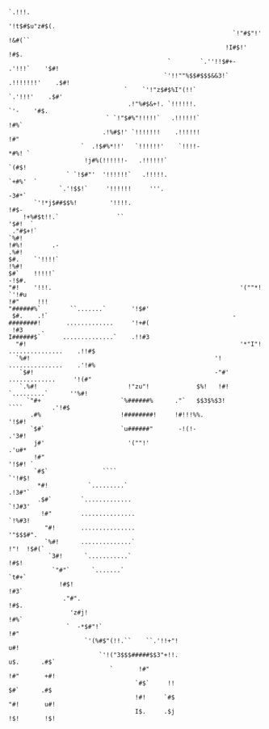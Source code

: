 
<!--
**Wawwior/Wawwior** is a ✨ _special_ ✨ repository because its `README.md` (this file) appears on your GitHub profile.

Here are some ideas to get you started:

- 🔭 I’m currently working on ...
- 🌱 I’m currently learning ...
- 👯 I’m looking to collaborate on ...
- 🤔 I’m looking for help with ...
- 💬 Ask me about ...
- 📫 How to reach me: ...
- 😄 Pronouns: ...
- ⚡ Fun fact: ...
-->

                                                                                                               
                                                                                                               
                                                                          `.!!!.                               
                                                                      '!t$#$u"z#$(.                            
                                                                  `!"#$"!'      !&#(``                         
                                                                !I#$!'            !#$.                         
                                                `        `.''!!$#+-      .'!!!`    '$#!                        
                                               `'!!""%$$#$$$&&3!`      .!!!!!!!'    .$#!                       
                                    `    `'!"z$#$%I"(!!`                  `.'!!!'    .$#'                      
                                     .!"%#$&+!. `!!!!!!.                       `'-    '#$.                     
                               ` `!"$#%"!!!!!`   .!!!!!!`                              !#%`                    
                              .!%#$!' `!!!!!!!    .!!!!!!                               !#"                    
                        `  .!$#%*!!'   `!!!!!!'    `!!!!-                                *#%! `                
                         !j#%(!!!!!!-   .!!!!!!`                                          `(#$!                
                    ` `!$#"'  '!!!!!!`   .!!!!!.                                            `+#%'  `           
                  `.'!$$!`     '!!!!!!     '''.                                               -3#*`            
           `'!*j$##$$%!         '!!!!.                                                          !#$-           
        !+%#$t!!.`                ``                                                             '$#!  `       
     ."#$+!`                                                                                      `%#!         
    !#%!        .-                                                                                 .%#!        
    $#.    `'!!!!`                                                                                  !%#!       
    $#`    !!!!!`                                                                                   -!$#.      
    "#!    '!!!.                                                    '(""*!                          `'!#u      
    !#"     !!!                                                    "######%`        ``.......`       '!$#'     
     $#.    .!`                                                   -########!       .............     '!+#(     
     !#3     .                                                     I######$`      ..............`    .!!#3     
      "#!                                                           '*"I"!        ...............    .!!#$     
      `%#!                                                   '!                   ...............    .'!#%     
       `$#!                                                  -"#'                  .............     '!(#"     
       `.%#!                         !"zu"!             $%!   !#!                   `.........`      ''%#!     
         `"#+                      `%######%      ."`   $$3$%$3!                        ````        .'!#$      
          .#%                      !########!     !#!!!%%.                                          '!$#!      
          `$#`                     `u######"       -!(!-                                           .'3#!       
           j#'                       '(""!'                                                       .'u#*        
           !#"                                                                                   '!$#! `       
           `#$`               ````                                                             `'!#$!          
            *#!           `.........`                                                         .!3#"`           
            .$#`        `.............                                                      `!J#3'             
             !#"        ...............                                                   `!%#3!               
              "#!       ...............                                                 '"$$$#".               
              `%#!      ..............`                                                 !"!  !$#(`             
               `3#!      `...........`                                                         !#$!            
                `"#"`      `.......`                                                            `t#+`          
                  !#$!                                                                            !#3`         
                   ."#".                                                                           !#$.        
                     'z#j!                                                                          !#%`       
                    `  -*$#"!`                                                                       !#"       
                         `'(%#$"(!!.``    ``.'!!+"!                                                   u#!      
                             `'!("3$$$#####$$3"+!!.                                          u$.      .#$`     
                                `       !#"                                                  !#"       +#!     
                                       `#$`     !!                                            $#`      .#$     
                                       !#!     `#$                                            "#!       u#!    
                                       I$.     .$j                                            !$!       !$!    
                                                                                                               
                                                                                                               
                                                                                                               

